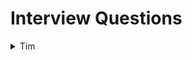 # Interview Questions
<details>
<summary>Tim</summary>
<br>
1. Can RT5000 work with other appliances? Like a rice cooker.
2. How does RT5000 handle intense heat when cooking?
3. How does RT5000 handle food safety? How will RT5000 determine when something is fully cooked? Will it wash its hands?
4. Will RT5000 allow for different ingredients when asked? Different beans/rice request.
5. How will RT5000 update when more/better recipes are added?
6. How will RT5000 handle large amounts of cooking for a party?
7. Will RT5000 be able to open cans? Lot of chili ingredients are canned.
8. Will RT5000 be able to detect common mistakes in the parameters? Like conflicts or non aplicable steps.
9. How difficult will the app be to learn and apply to RT5000?
10. How will RT5000 detect what are the correct ingredients?
</details>
